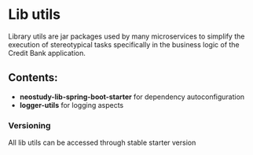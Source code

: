 # Lib utils
Library utils are jar packages used by many microservices to simplify the execution of stereotypical tasks specifically in the business logic of the Credit Bank application.
## Contents:
* **neostudy-lib-spring-boot-starter** for dependency autoconfiguration 
* **logger-utils** for logging aspects
### Versioning
All lib utils can be accessed through stable starter version
